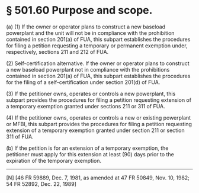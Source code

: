 # § 501.60   Purpose and scope.

(a) (1) If the owner or operator plans to construct a new baseload powerplant and the unit will not be in compliance with the prohibition contained in section 201(a) of FUA, this subpart establishes the procedures for filing a petition requesting a temporary or permanent exemption under, respectively, sections 211 and 212 of FUA.


(2) Self-certification alternative. If the owner or operator plans to construct a new baseload powerplant not in compliance with the prohibitions contained in section 201(a) of FUA, this subpart establishes the procedures for the filing of a self-certification under section 201(d) of FUA.


(3) If the petitioner owns, operates or controls a new powerplant, this subpart provides the procedures for filing a petition requesting extension of a temporary exemption granted under sections 211 or 311 of FUA.


(4) If the petitioner owns, operates or controls a new or existing powerplant or MFBI, this subpart provides the procedures for filing a petition requesting extension of a temporary exemption granted under section 211 or section 311 of FUA.


(b) If the petition is for an extension of a temporary exemption, the petitioner must apply for this extension at least (90) days prior to the expiration of the temporary exemption.



---

[N] [46 FR 59889, Dec. 7, 1981, as amended at 47 FR 50849, Nov. 10, 1982; 54 FR 52892, Dec. 22, 1989] 




